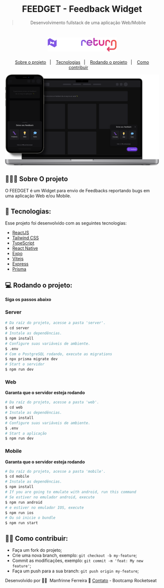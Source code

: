 <div align="center">

# FEEDGET - Feedback Widget

> Desenvolvimento fullstack de uma aplicação Web/Mobile
</div>



<h1 align="center">
    <img alt="feedget" title="feedget" src=".github/logo.png" width="45%"/>
</h1>

<p align="center">
  <a href="#-sobre-o-projeto">Sobre o projeto</a>&nbsp;&nbsp;&nbsp;|&nbsp;&nbsp;&nbsp;
  <a href="#-tecnologias">Tecnologias</a>&nbsp;&nbsp;&nbsp;|&nbsp;&nbsp;&nbsp;
  <a href="#-rodando-o-projeto">Rodando o projeto</a>&nbsp;&nbsp;&nbsp;|&nbsp;&nbsp;&nbsp;
  <a href="#-como-contribuir">Como contribuir</a>&nbsp;&nbsp;&nbsp;&nbsp;&nbsp;&nbsp;
  
</p>

<p align="center">
  <img alt="Proffy" src=".github/mockup.png">
</p>

## 👨🏻‍💻 Sobre O projeto

O FEEDGET é um Widget para envio de Feedbacks reportando bugs em uma aplicação Web e/ou Mobile.

## 🚀 Tecnologias:

Esse projeto foi desenvolvido com as seguintes tecnologias:

- [ReactJS](https://reactjs.org/)
- [Tailwind CSS](https://tailwindcss.com/)
- [TypeScript](https://www.typescriptlang.org/)
- [React Native](https://reactnative.dev/)
- [Expo](https://expo.io/)
- [Vitejs](https://vitejs.dev/)
- [Express](https://expressjs.com/)
- [Prisma](https://www.prisma.io/)

## 💻 Rodando o projeto:

**Siga os passos abaixo**

### Server

```bash
# Da raíz do projeto, acesse a pasta 'server'.
$ cd server
# Instale as dependências.
$ npm install
# Configure suas variáveis de ambiente.
$ .env
# Com o PostgreSQL rodando, execute as migrations
$ npx prisma migrate dev
# Start o servidor
$ npm run dev
```

### Web

**Garanta que o servidor esteja rodando**

```bash
# Da raíz do projeto, acesse a pasta 'web'.
$ cd web
# Instale as dependências.
$ npm install
# Configure suas variáveis de ambiente.
$ .env
# Start a aplicação
$ npm run dev
```

### Mobile

**Garanta que o servidor esteja rodando**

```bash
# Da raíz do projeto, acesse a pasta 'mobile'.
$ cd mobile
# Instale as dependências.
$ npm install
# If you are going to emulate with android, run this command
# Se estiver no emulador android, execute
$ npm run android
# e estiver no emulador IOS, execute
$ npm run ios
# Ou só inicie o bundle
$ npm run start
```

## 👨‍🏫 Como contribuir:

-  Faça um fork do projeto;
-  Crie uma nova branch, exemplo: `git checkout -b my-feature`;
-  Commit as modificações, exemplo: `git commit -m 'feat: My new feature'`;
-  Faça um push para a sua branch: `git push origin my-feature`;


Desenvolvido por 🧗‍♂️&nbsp; Manfrinne Ferreira 🥇 [Contato](https://www.linkedin.com/in/manfrinne-ferreira-6033121a7/) - Bootcamp Rocketseat
